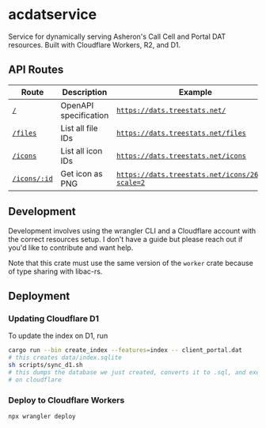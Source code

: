 # acdatservice

Service for dynamically serving Asheron's Call Cell and Portal DAT resources.
Built with Cloudflare Workers, R2, and D1.

## API Routes

| Route | Description | Example |
|-------|-------------|---------|
| [`/`](https://dats.treestats.net/) | OpenAPI specification | [`https://dats.treestats.net/`](https://dats.treestats.net/) |
| [`/files`](https://dats.treestats.net/files) | List all file IDs | [`https://dats.treestats.net/files`](https://dats.treestats.net/files) |
| [`/icons`](https://dats.treestats.net/icons) | List all icon IDs | [`https://dats.treestats.net/icons`](https://dats.treestats.net/icons) |
| [`/icons/:id`](https://dats.treestats.net/icons/26967) | Get icon as PNG | [`https://dats.treestats.net/icons/26967?scale=2`](https://dats.treestats.net/icons/26967?scale=2) |

## Development

Development involves using the wrangler CLI and a Cloudflare account with the correct resources setup.
I don't have a guide but please reach out if you'd like to contribute and want help.

Note that this crate must use the same version of the `worker` crate because of type sharing with libac-rs.

## Deployment

### Updating Cloudflare D1

To update the index on D1, run

```sh
cargo run --bin create_index --features=index -- client_portal.dat
# this creates data/index.sqlite
sh scripts/sync_d1.sh
# this dumps the database we just created, converts it to .sql, and executes
# on cloudflare
```

### Deploy to Cloudflare Workers

```sh
npx wrangler deploy
```
